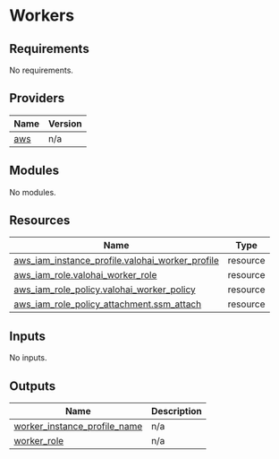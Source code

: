 # Workers

<!-- BEGINNING OF PRE-COMMIT-TERRAFORM DOCS HOOK -->
## Requirements

No requirements.

## Providers

| Name | Version |
|------|---------|
| <a name="provider_aws"></a> [aws](#provider\_aws) | n/a |

## Modules

No modules.

## Resources

| Name | Type |
|------|------|
| [aws_iam_instance_profile.valohai_worker_profile](https://registry.terraform.io/providers/hashicorp/aws/latest/docs/resources/iam_instance_profile) | resource |
| [aws_iam_role.valohai_worker_role](https://registry.terraform.io/providers/hashicorp/aws/latest/docs/resources/iam_role) | resource |
| [aws_iam_role_policy.valohai_worker_policy](https://registry.terraform.io/providers/hashicorp/aws/latest/docs/resources/iam_role_policy) | resource |
| [aws_iam_role_policy_attachment.ssm_attach](https://registry.terraform.io/providers/hashicorp/aws/latest/docs/resources/iam_role_policy_attachment) | resource |

## Inputs

No inputs.

## Outputs

| Name | Description |
|------|-------------|
| <a name="output_worker_instance_profile_name"></a> [worker\_instance\_profile\_name](#output\_worker\_instance\_profile\_name) | n/a |
| <a name="output_worker_role"></a> [worker\_role](#output\_worker\_role) | n/a |
<!-- END OF PRE-COMMIT-TERRAFORM DOCS HOOK -->
